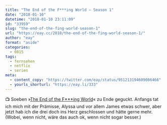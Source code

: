 ```yaml
---
title: "The End of the F***ing World – Season 1"
date: "2018-01-10"
datetime: "2018-01-10 23:11:09"
id: "33959"
slug: "the-end-of-the-fing-world-season-1"
url: "https://eay.cc/2018/the-end-of-the-fing-world-season-1/"
author: "eay"
format: "aside"
categories:
  - 0815
tags:
  - fernsehen
  - netflix
  - serien
meta:
  - content_copy: "https://twitter.com/eay/status/951213194609086466"
  - yourls_shorturl: "https://eay.li/333"
---
```


📺 Soeben »[The End of the F\*\*\*ing World](https://en.wikipedia.org/wiki/The_End_of_the_F***ing_World)« zu Ende geguckt. Anfangs tat ich mich mit der Prämisse, Alyssa und vor allem James etwas schwer, aber jetzt hab ich die drei doch ins Herz geschlossen und hätte gerne mehr. (Wobei, wenn nicht, wäre das auch ok, wenn nicht sogar besser.)
